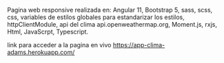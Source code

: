 Pagina web responsive realizada en: 
Angular 11, 
Bootstrap 5, 
sass, 
scss,
css,
variables de estilos globales para estandarizar los estilos, 
httpClientModule, 
api del clima api.openweathermap.org, 
Moment.js, 
rxjs, 
Html, 
JavaScrpt, 
Typescript. 

link para acceder a la pagina en vivo https://app-clima-adams.herokuapp.com/